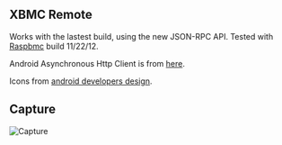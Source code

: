 XBMC Remote
-----------
Works with the lastest build, using the new JSON-RPC API. Tested with [Raspbmc](http://www.raspbmc.com/) build 11/22/12.

Android Asynchronous Http Client is from [here](http://loopj.com/android-async-http/).

Icons from [android developers design](https://developer.android.com/design/downloads/index.html).

Capture
-------
![Capture](https://github.com/countableSet/xbmc-remote/raw/master/capture.png)
